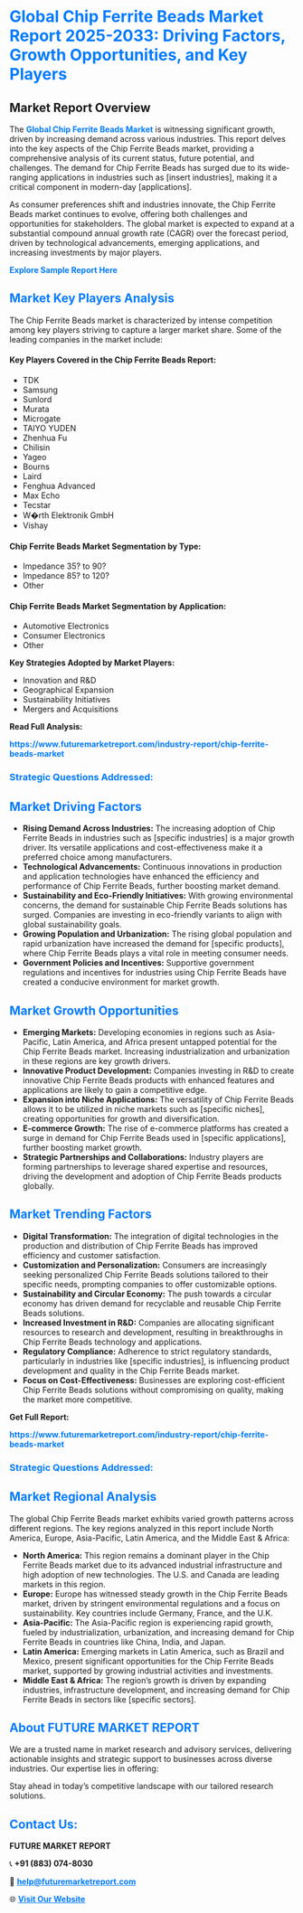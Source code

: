 <h1 style="color: #007BFF;">Global Chip Ferrite Beads Market Report 2025-2033: Driving Factors, Growth Opportunities, and Key Players</h1>

<section id="overview">
<h2>Market Report Overview</h2>
<p>The <a href="https://www.futuremarketreport.com/industry-report/chip-ferrite-beads-market" style="color: #007BFF; text-decoration: none;"><strong>Global Chip Ferrite Beads Market</strong></a> is witnessing significant growth, driven by increasing demand across various industries. This report delves into the key aspects of the Chip Ferrite Beads market, providing a comprehensive analysis of its current status, future potential, and challenges. The demand for Chip Ferrite Beads has surged due to its wide-ranging applications in industries such as [insert industries], making it a critical component in modern-day [applications].</p>
<p>As consumer preferences shift and industries innovate, the Chip Ferrite Beads market continues to evolve, offering both challenges and opportunities for stakeholders. The global market is expected to expand at a substantial compound annual growth rate (CAGR) over the forecast period, driven by technological advancements, emerging applications, and increasing investments by major players.</p>
</section>

<section id="overview">
<p><a href="https://www.futuremarketreport.com/request-sample/reportId=115703" style="color: #007BFF; text-decoration: none;"><strong>Explore Sample Report Here</strong></a></p>
</section>

<section id="key-players">
<h2 style="color: #007BFF;">Market Key Players Analysis</h2>
<p>The Chip Ferrite Beads market is characterized by intense competition among key players striving to capture a larger market share. Some of the leading companies in the market include:</p>
<h4>Key Players Covered in the Chip Ferrite Beads Report:</h4>
<ul><li>TDK</li><li>Samsung</li><li>Sunlord</li><li>Murata</li><li>Microgate</li><li>TAIYO YUDEN</li><li>Zhenhua Fu</li><li>Chilisin</li><li>Yageo</li><li>Bourns</li><li>Laird</li><li>Fenghua Advanced</li><li>Max Echo</li><li>Tecstar</li><li>W�rth Elektronik GmbH</li><li>Vishay</li></ul>
<h4>Chip Ferrite Beads Market Segmentation by Type:</h4>
<ul><li>Impedance 35? to 90?</li><li>Impedance 85? to 120?</li><li>Other</li></ul>

<h4>Chip Ferrite Beads Market Segmentation by Application:</h4>
<ul><li>Automotive Electronics</li><li>Consumer Electronics</li><li>Other</li></ul>
<p><strong>Key Strategies Adopted by Market Players:</strong></p>
<ul>
<li>Innovation and R&D</li>
<li>Geographical Expansion</li>
<li>Sustainability Initiatives</li>
<li>Mergers and Acquisitions</li>
</ul>
</section>

<section>
<p><strong>Read Full Analysis: </strong></p><a href="https://www.futuremarketreport.com/industry-report/chip-ferrite-beads-market" style="color: #007BFF; text-decoration: none;"><strong>https://www.futuremarketreport.com/industry-report/chip-ferrite-beads-market</strong></a>
<h3 style="color: #007BFF;">Strategic Questions Addressed:</h3>
</section>

<section id="driving-factors">
<h2 style="color: #007BFF;">Market Driving Factors</h2>
<ul>
<li><strong>Rising Demand Across Industries:</strong> The increasing adoption of Chip Ferrite Beads in industries such as [specific industries] is a major growth driver. Its versatile applications and cost-effectiveness make it a preferred choice among manufacturers.</li>
<li><strong>Technological Advancements:</strong> Continuous innovations in production and application technologies have enhanced the efficiency and performance of Chip Ferrite Beads, further boosting market demand.</li>
<li><strong>Sustainability and Eco-Friendly Initiatives:</strong> With growing environmental concerns, the demand for sustainable Chip Ferrite Beads solutions has surged. Companies are investing in eco-friendly variants to align with global sustainability goals.</li>
<li><strong>Growing Population and Urbanization:</strong> The rising global population and rapid urbanization have increased the demand for [specific products], where Chip Ferrite Beads plays a vital role in meeting consumer needs.</li>
<li><strong>Government Policies and Incentives:</strong> Supportive government regulations and incentives for industries using Chip Ferrite Beads have created a conducive environment for market growth.</li>
</ul>
</section>

<section id="growth-opportunities">
<h2 style="color: #007BFF;">Market Growth Opportunities</h2>
<ul>
<li><strong>Emerging Markets:</strong> Developing economies in regions such as Asia-Pacific, Latin America, and Africa present untapped potential for the Chip Ferrite Beads market. Increasing industrialization and urbanization in these regions are key growth drivers.</li>
<li><strong>Innovative Product Development:</strong> Companies investing in R&D to create innovative Chip Ferrite Beads products with enhanced features and applications are likely to gain a competitive edge.</li>
<li><strong>Expansion into Niche Applications:</strong> The versatility of Chip Ferrite Beads allows it to be utilized in niche markets such as [specific niches], creating opportunities for growth and diversification.</li>
<li><strong>E-commerce Growth:</strong> The rise of e-commerce platforms has created a surge in demand for Chip Ferrite Beads used in [specific applications], further boosting market growth.</li>
<li><strong>Strategic Partnerships and Collaborations:</strong> Industry players are forming partnerships to leverage shared expertise and resources, driving the development and adoption of Chip Ferrite Beads products globally.</li>
</ul>
</section>

<section id="trending-factors">
<h2 style="color: #007BFF;">Market Trending Factors</h2>
<ul>
<li><strong>Digital Transformation:</strong> The integration of digital technologies in the production and distribution of Chip Ferrite Beads has improved efficiency and customer satisfaction.</li>
<li><strong>Customization and Personalization:</strong> Consumers are increasingly seeking personalized Chip Ferrite Beads solutions tailored to their specific needs, prompting companies to offer customizable options.</li>
<li><strong>Sustainability and Circular Economy:</strong> The push towards a circular economy has driven demand for recyclable and reusable Chip Ferrite Beads solutions.</li>
<li><strong>Increased Investment in R&D:</strong> Companies are allocating significant resources to research and development, resulting in breakthroughs in Chip Ferrite Beads technology and applications.</li>
<li><strong>Regulatory Compliance:</strong> Adherence to strict regulatory standards, particularly in industries like [specific industries], is influencing product development and quality in the Chip Ferrite Beads market.</li>
<li><strong>Focus on Cost-Effectiveness:</strong> Businesses are exploring cost-efficient Chip Ferrite Beads solutions without compromising on quality, making the market more competitive.</li>
</ul>
</section>

<section>
<p><strong>Get Full Report: </strong></p><a href="https://www.futuremarketreport.com/industry-report/chip-ferrite-beads-market" style="color: #007BFF; text-decoration: none;"><strong>https://www.futuremarketreport.com/industry-report/chip-ferrite-beads-market</strong></a>
<h3 style="color: #007BFF;">Strategic Questions Addressed:</h3>
</section>


<section id="regional-analysis">
<h2 style="color: #007BFF;">Market Regional Analysis</h2>
<p>The global Chip Ferrite Beads market exhibits varied growth patterns across different regions. The key regions analyzed in this report include North America, Europe, Asia-Pacific, Latin America, and the Middle East & Africa:</p>
<ul>
<li><strong>North America:</strong> This region remains a dominant player in the Chip Ferrite Beads market due to its advanced industrial infrastructure and high adoption of new technologies. The U.S. and Canada are leading markets in this region.</li>
<li><strong>Europe:</strong> Europe has witnessed steady growth in the Chip Ferrite Beads market, driven by stringent environmental regulations and a focus on sustainability. Key countries include Germany, France, and the U.K.</li>
<li><strong>Asia-Pacific:</strong> The Asia-Pacific region is experiencing rapid growth, fueled by industrialization, urbanization, and increasing demand for Chip Ferrite Beads in countries like China, India, and Japan.</li>
<li><strong>Latin America:</strong> Emerging markets in Latin America, such as Brazil and Mexico, present significant opportunities for the Chip Ferrite Beads market, supported by growing industrial activities and investments.</li>
<li><strong>Middle East & Africa:</strong> The region’s growth is driven by expanding industries, infrastructure development, and increasing demand for Chip Ferrite Beads in sectors like [specific sectors].</li>
</ul>
</section>

<footer>
<h2 style="color: #007BFF;">About FUTURE MARKET REPORT</h2>
<p>We are a trusted name in market research and advisory services, delivering actionable insights and strategic support to businesses across diverse industries. Our expertise lies in offering:</p>

<p>Stay ahead in today’s competitive landscape with our tailored research solutions.</p>

<h2 style="color: #007BFF;">Contact Us:</h2>
<p><strong>FUTURE MARKET REPORT</strong></p>
<p>📞 <strong>+91 (883) 074-8030</strong></p>
<p>📧 <strong><a href="mailto:help@futuremarketreport.com" style="color: #007BFF;">help@futuremarketreport.com</a></strong></p>
<p>🌐 <strong><a href="https://www.futuremarketreport.com/" style="color: #007BFF;">Visit Our Website</a></strong></p>
</footer>